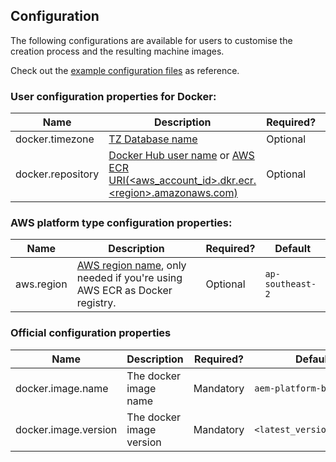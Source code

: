 Configuration
-------------

The following configurations are available for users to customise the creation process and the resulting machine images.

Check out the [example configuration files](https://github.com/shinesolutions/aem-helloworld-config/tree/ecr-support/aem-platform-buildenv/sandpit) as reference.

### User configuration properties for Docker:

| Name | Description | Required? | Default |
|------|-------------|-----------|---------|
| docker.timezone | [TZ Database name](https://en.wikipedia.org/wiki/List_of_tz_database_time_zones#List) | Optional | `Australia/Melbourne` |
| docker.repository | [Docker Hub user name](https://docs.docker.com/docker-hub/repos/) or [AWS ECR URI(\<aws_account_id\>.dkr.ecr.\<region\>.amazonaws.com)](https://docs.aws.amazon.com/AmazonECR/latest/userguide/Registries.html#registry_auth) | Optional | `shinesolutions` |

### AWS platform type configuration properties:

| Name | Description | Required? | Default |
|------|-------------|-----------|---------|
| aws.region | [AWS region name](http://docs.aws.amazon.com/AWSEC2/latest/UserGuide/using-regions-availability-zones.html), only needed if you're using AWS ECR as Docker registry. | Optional | `ap-southeast-2` |

### Official configuration properties
| Name | Description | Required? | Default |
|------|-------------|-----------|---------|
| docker.image.name | The docker image name | Mandatory | `aem-platform-buildenv` |
| docker.image.version | The docker image version | Mandatory | `<latest_version_number>` |
